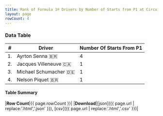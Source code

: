 ```yaml
---
title: Rank of Formula 1® Drivers by Number of Starts from P1 at Circuito de Jerez
layout: page
rowCount: 4
---
```


<canvas id="chart" width="400" height="180"></canvas>
<script>
var data = {
    "datasets": [
        {
            "backgroundColor": [
                "#f3a935",
                "#f3a935",
                "#f3a935",
                "#f3a935"
            ],
            "borderColor": [
                "#f68639",
                "#f68639",
                "#f68639",
                "#f68639"
            ],
            "borderWidth": 1,
            "data": [
                4.0,
                1.0,
                1.0,
                1.0
            ],
            "label": "Number Of Starts From P1"
        }
    ],
    "labels": [
        "Ayrton Senna",
        "Jacques Villeneuve",
        "Michael Schumacher",
        "Nelson Piquet"
    ]
};
var options = {
  legend: {
    display: false
  },
  scales: {
    xAxes: [{
      ticks: {
        beginAtZero: true,
        maxRotation: 180,
        display: window.innerWidth > 800
      }
    }],
    yAxes: [{
      ticks: {
        beginAtZero: true
      }
    }]
  },
  onResize: function(chart, size) {
    chart.options.scales.xAxes[0].ticks.display = size.width > 800;
  }
};
var chart = new Chart("chart", {
    data: data,
    type: 'bar',
    options: options
});
</script>

<!-- div id="chart-navigation">
<button onclick="window.location = chart.toBase64Image();">Save as Image</button>
<button onclick="window.location = chart.toBase64Image();">Hello</button>
<button onclick="window.location = chart.toBase64Image();">Hello</button>
<select>
<option>one</option>
<option>two</option>
<option>three</option>
</select>
</div -->




### Data Table

| # | Driver | Number Of Starts From P1 |
|--|--|--|
| 1. | Ayrton Senna 🇧🇷 | 4 |
| 2. | Jacques Villeneuve 🇨🇦 | 1 |
| 3. | Michael Schumacher 🇩🇪 | 1 |
| 4. | Nelson Piquet 🇧🇷 | 1 |

#### Table Summary

|**Row Count**|{{ page.rowCount }}|
|**Download**|[json]({{ page.url | replace:'.html','.json' }}), [csv]({{ page.url | replace:'.html','.csv' }})|
